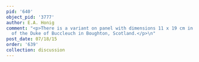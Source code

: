 ```yaml
---
pid: '640'
object_pid: '3777'
author: E.A. Honig
comment: "<p>There is a variant on panel with dimensions 11 x 19 cm in the collection
  of the Duke of Buccleuch in Boughton, Scotland.</p>\n"
post_date: 07/18/15
order: '639'
collection: discussion
---
```

